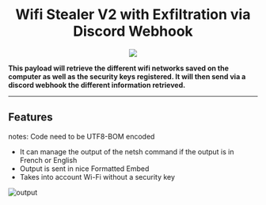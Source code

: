 <h1 align="center">Wifi Stealer V2 with Exfiltration via Discord Webhook</h1>


<p align="center">
<a href="#" ><img src="https://i.imgur.com/5xs7RnV.png" /></a>
</p>

**This payload will retrieve the different wifi networks saved on the computer as well as the security keys registered. 
It will then send via a discord webhook the different information retrieved.**

------------

## Features
notes: Code need to be UTF8-BOM encoded
- It can manage the output of the netsh command if the output is in French or English
- Output is sent in nice Formatted Embed
- Takes into account Wi-Fi without a security key

![output](https://i.imgur.com/p1vBYqW.jpg "output")
